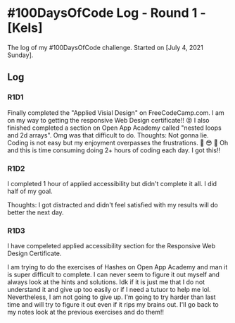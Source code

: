 # #100DaysOfCode Log - Round 1 - [Kels]

The log of my #100DaysOfCode challenge. Started on [July 4, 2021 Sunday].

## Log

### R1D1 
Finally completed the "Applied Visial Design" on FreeCodeCamp.com. I am on my way to getting the responsive Web Design certificate!! :stuck_out_tongue_closed_eyes: I also finished completed a section on Open App Academy called "nested loops and 2d arrays". Omg was that difficult to do. 
Thoughts: Not gonna lie. Coding is not easy but my enjoyment overpasses the frustrations. :muscle: :sunglasses: :brain: Oh and this is time consuming doing 2+ hours of coding each day. I got this!!

### R1D2
I completed 1 hour of applied accessibility but didn't complete it all. I did half of my goal. 

Thoughts: I got distracted and didn't feel satisfied with my results will do better the next day.

### R1D3
 I have compeleted applied accessibility section for the Responsive Web Design Certificate. 
 
I am trying to do the exercises of Hashes on Open App Academy and man it is super difficult to complete. I can never seem to figure it out myself and always look at the hints and solutions. Idk if it is just me that I do not understand it and give up too easily or if I need a tutuor to help me lol. Nevertheless, I am not going to give up. I'm going to try harder than last time and will try to figure it out even if it rips my brains out. I'll go back to my notes look at the previous exercises and do them!! 
